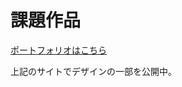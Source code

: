 # 課題作品
<a href="https://ykz0422.wixsite.com/portfolio">ポートフォリオはこちら</a><br>
<p>上記のサイトでデザインの一部を公開中。</p>

